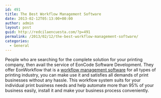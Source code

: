 ```yaml
---
id: 491
title: The Best Workflow Management Software
date: 2013-02-12T05:13:00+00:00
author: admin
layout: post
guid: http://redcilaencuesta.com/?p=491
permalink: /2013/02/12/the-best-workflow-management-software/
categories:
  - General
---
```

People who are searching for the complete solution for your printing company, then avail the service of EonCode Software Development. They offer EonWorkflow that is a [workflow management software](http://www.eoncode.com/eonworkflow) for all types of printing industry, you can make use it and satisfies all demands of print businesses without any hassle. This workflow system suits for your individual print business needs and help automate more than 95% of your business easily, install it and make your business process conveniently.